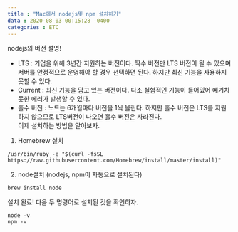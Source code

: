 ```yaml
---
title : "Mac에서 nodejs및 npm 설치하기"
data : 2020-08-03 00:15:28 -0400
categories : ETC
---
```

nodejs의 버전 설명!<br>
* LTS : 기업을 위해 3년간 지원하는 버전이다. 짝수 버전만 LTS 버전이 될 수 있으며 서버를 안정적으로 운영해야 할 경우 선택하면 된다. 하지만 최신 기능을 사용하지 못할 수 있다.<br>
* Current : 최신 기능을 담고 있는 버전이다. 다소 실험적인 기능이 들어있어 예기치 못한 에러가 발생할 수 있다.<br>
* 홀수 버전 : 노드는 6개월마다 버전을 1씩 올린다. 하지만 홀수 버전은 LTS를 지원하지 않으므로 LTS버전이 나오면 홀수 버전은 사라진다.<br>
이제 설치하는 방법을 알아보자.<br>
1. Homebrew 설치<br>
```
/usr/bin/ruby -e "$(curl -fsSL https://raw.githubusercontent.com/Homebrew/install/master/install)"
```
2. node설치 (nodejs, npm이 자동으로 설치된다)<br>
```
brew install node
```
설치 완료! 다음 두 명령어로 설치된 것을 확인하자.<br>
```
node -v
npm -v
```
